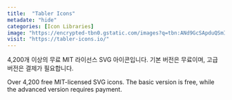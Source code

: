 ```yaml
---
title:  "Tabler Icons"
metadate: "hide"
categories: [Icon Libraries]
image: "https://encrypted-tbn0.gstatic.com/images?q=tbn:ANd9GcSApduQSmI5xJFczVBT8fhrV08bHS5ySfWxMw&s"
visit: "https://tabler-icons.io/"
---
```

4,200개 이상의 무료 MIT 라이선스 SVG 아이콘입니다. 기본 버전은 무료이며, 고급 버전은 결제가 필요합니다.

Over 4,200 free MIT-licensed SVG icons. The basic version is free, while the advanced version requires payment.
